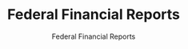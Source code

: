 ---
layout: resources-landing
title: "Federal Financial Reports"
subtitle: "Federal Financial Reports"
filters: financial-reporting report federal-agency 2022
external_link: https://fasab.gov/resources/federal-financial-reports/
---